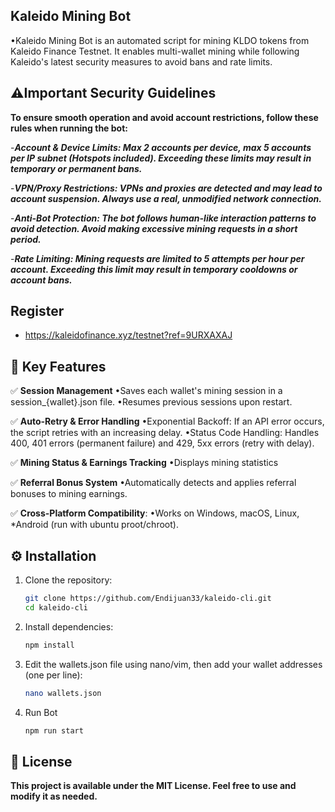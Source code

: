 ## Kaleido Mining Bot
•Kaleido Mining Bot is an automated script for mining KLDO tokens from Kaleido Finance Testnet. It enables multi-wallet mining while following Kaleido's latest security measures to avoid bans and rate limits.

## ⚠️Important Security Guidelines

**To ensure smooth operation and avoid account restrictions, follow these rules when running the bot:**

-**_Account & Device Limits: Max 2 accounts per device, max 5 accounts per IP subnet (Hotspots included). Exceeding these limits may result in temporary or permanent bans._**

-**_VPN/Proxy Restrictions: VPNs and proxies are detected and may lead to account suspension. Always use a real, unmodified network connection._**

-**_Anti-Bot Protection: The bot follows human-like interaction patterns to avoid detection. Avoid making excessive mining requests in a short period._**

-**_Rate Limiting: Mining requests are limited to 5 attempts per hour per account. Exceeding this limit may result in temporary cooldowns or account bans._**

## Register
- https://kaleidofinance.xyz/testnet?ref=9URXAXAJ

## 📌 Key Features
✅ **Session Management**
•Saves each wallet's mining session in a session_{wallet}.json file.
•Resumes previous sessions upon restart.

✅ **Auto-Retry & Error Handling**
•Exponential Backoff: If an API error occurs, the script retries with an increasing delay.
•Status Code Handling: Handles 400, 401 errors (permanent failure) and 429, 5xx errors (retry with delay).

✅ **Mining Status & Earnings Tracking**
•Displays mining statistics 

✅ **Referral Bonus System**
•Automatically detects and applies referral bonuses to mining earnings.

✅ **Cross-Platform Compatibility**: 
•Works on Windows, macOS, Linux, *Android (run with ubuntu proot/chroot).

## ⚙️ Installation

1. Clone the repository:
   ```bash
   git clone https://github.com/Endijuan33/kaleido-cli.git
   cd kaleido-cli
   ```
2. Install dependencies:
   ```bash
   npm install
   ```
3. Edit the wallets.json file using nano/vim, then add your wallet addresses (one per line):
   ```bash
   nano wallets.json
   ```
4. Run Bot
   ```bash
   npm run start
   ```



## 📜 License

**This project is available under the MIT License. Feel free to use and modify it as needed.**
